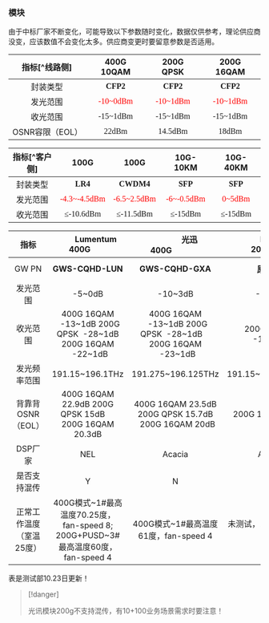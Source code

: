 ### 模块

由于中标厂家不断变化，可能导致以下参数随时变化，数据仅供参考，理论供应商没变，应该数值不会变化太多。供应商变更时要留意参数是否适用。

|  指标[^线路侧]  |                   400G 10QAM                   |                   200G QPSK                    |                   200G 16QAM                   |
| :-------------: | :--------------------------------------------: | :--------------------------------------------: | :--------------------------------------------: |
|    封装类型     | <font face="等线"><strong>CFP2</strong></font> | <font face="等线"><strong>CFP2</strong></font> | <font face="等线"><strong>CFP2</strong></font> |
|    发光范围     | <font face="等线" color="red">-10~0dBm</font>  | <font face="等线" color="red">-10~1dBm</font>  | <font face="等线" color="red">-10~1dBm</font>  |
|    收光范围     |       <font face="等线">-15~1dBm</font>        |       <font face="等线">-15~1dBm</font>        |       <font face="等线">-15~1dBm</font>        |
| OSNR容限（EOL） |         <font face="等线">22dBm</font>         |        <font face="等线">14.5dBm</font>        |         <font face="等线">18dBm</font>         |

| 指标[^客户侧] |                       100G                        |                       100G                       |                    10G-10KM                     |                   10G-40KM                    |
| :-----------: | :-----------------------------------------------: | :----------------------------------------------: | :---------------------------------------------: | :-------------------------------------------: |
|   封装类型    |   <font face="等线"><strong>LR4</strong></font>   | <font face="等线"><strong>CWDM4</strong></font>  |  <font face="等线"><strong>SFP</strong></font>  | <font face="等线"><strong>SFP</strong></font> |
|   发光范围    | <font face="等线" color="red">-4.3~-4.5dBm</font> | <font face="等线" color="red">-6.5~2.5dBm</font> | <font face="等线" color="red">-6~-0.5dBm</font> |  <font face="等线" color="red">0~5dBm</font>  |
|   收光范围    |        <font face="等线">≤-10.6dBm</font>         |        <font face="等线">≤-11.5dBm</font>        |        <font face="等线">≤-15dBm</font>         |       <font face="等线">≤-15dBm</font>        |

|             指标              |            &emsp;&emsp;Lumentum 400G&emsp;&emsp;             | &emsp;&emsp;&emsp;&nbsp;&nbsp;光迅 400G&nbsp;&nbsp;&emsp;&emsp;&emsp; | &nbsp;&emsp;&emsp;lumentum 200G&emsp;&emsp;&nbsp; | &emsp;&emsp;&nbsp;&emsp;光迅 200G&emsp;&nbsp;&emsp;&emsp; | &emsp;&emsp;&emsp;&emsp;FOC 200G&emsp;&emsp;&emsp;&emsp; |
| :---------------------------: | :----------------------------------------------------------: | :----------------------------------------------------------: | :-----------------------------------------------: | :-------------------------------------------------------: | :------------------------------------------------------: |
|             GW PN             |                <strong>GWS-CQHD-LUN</strong>                 |                <strong>GWS-CQHD-GXA</strong>                 |              <strong>原厂PN</strong>              |               <strong>GWS-CDHD-GXA</strong>               |              <strong>GWS-CDHD-FON</strong>               |
|           发光范围            |                            -5~0dB                            |                           -10~3dB                            |                      -5~1dB                       |                          -10~1dB                          |                          -5~0dB                          |
|           收光范围            | 400G  16QAM &nbsp;&nbsp;-13~1dB     200G QPSK&nbsp;&nbsp;-28~1dB     200G 16QAM &nbsp;&nbsp;-22~1dB | 400G  16QAM &nbsp;&nbsp;-13~1dB     200G QPSK&nbsp;&nbsp;-28~1dB&emsp;200G 16QAM &nbsp;&nbsp;-23~1dB |                200G 16QAM -18~0dB                 |                 200G  16QAM &nbsp;-23~1dB                 |                      &nbsp;-20~1dB                       |
|         发光频率范围          |                       191.15~196.1THz                        |                      191.275~196.125THz                      |                191.15~196.1125THz                 |                    191.275~196.125THz                     |                      191.3~196.1THz                      |
|       背靠背OSNR（EOL）       | 400G  16QAM 22.9dB     200G QPSK 15dB     &emsp;200G 16QAM 20.3dB | 400G  16QAM 23.5dB     200G QPSK 15.7dB  &nbsp;&nbsp;200G 16QAM 20dB |                 200G  16QAM 20dB                  |                    200G  16QAM 20.5dB                     |      200G  QPSK 14.6dB  &emsp;   200G 16QAM 20.2dB       |
|            DSP厂家            |                             NEL                              |                            Acacia                            |                      Acacia                       |                          Acacia                           |                           NEL                            |
|         是否支持混传          |                              Y                               |                              N                               |                         Y                         |                             N                             |                            Y                             |
| 正常工     作温度（室温25度） | 400G模式~1#最高温度70.25度，fan-speed  8;     200G+PUSD~3#最高温度60度，fan-speed 4 |            400G模式~1#最高温度61度，fan-speed  4             |             未测试，200G可以满足要求              |         未测试，依据400G测试结果推测可以满足要求          |                   1/5槽位温度小于50度                    |

表是测试部10.23日更新！

> [!danger]
>
> 光讯模块200g不支持混传，有10+100业务场景需求时要注意！

